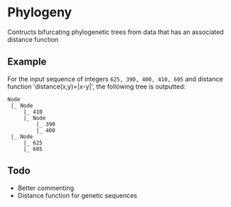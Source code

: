 # Phylogeny
Contructs bifurcating phylogenetic trees from data that has an associated distance function

## Example

For the input sequence of integers `625, 390, 400, 410, 605` and distance function 'distance(x,y)=|x-y|', the following tree is outputted:

```
Node
 |_ Node
     |_ 410
     |_ Node
         |_ 390
         |_ 400
 |_ Node
     |_ 625
     |_ 605
```

## Todo

- Better commenting
- Distance function for genetic sequences
